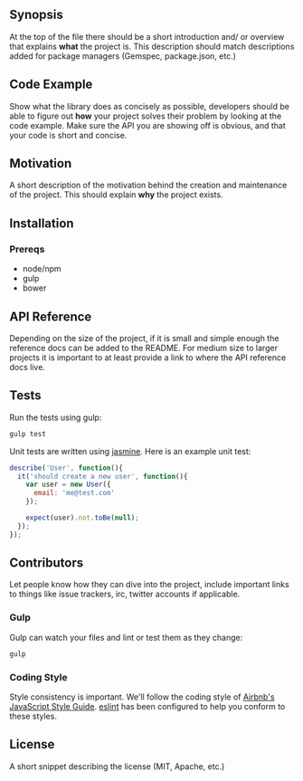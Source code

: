 ## Synopsis

At the top of the file there should be a short introduction and/ or overview that explains **what** the project is. This description should match descriptions added for package managers (Gemspec, package.json, etc.)

## Code Example

Show what the library does as concisely as possible, developers should be able to figure out **how** your project solves their problem by looking at the code example. Make sure the API you are showing off is obvious, and that your code is short and concise.

## Motivation

A short description of the motivation behind the creation and maintenance of the project. This should explain **why** the project exists.

## Installation

### Prereqs
* node/npm
* gulp
* bower


## API Reference

Depending on the size of the project, if it is small and simple enough the reference docs can be added to the README. For medium size to larger projects it is important to at least provide a link to where the API reference docs live.

## Tests

Run the tests using gulp:
```bash
gulp test
```

Unit tests are written using [jasmine](http://jasmine.github.io/).
Here is an example unit test:
```javascript
describe('User', function(){
  it('should create a new user', function(){
    var user = new User({
      email: 'me@test.com'
    });

    expect(user).not.toBe(null);
  });
});
```

## Contributors

Let people know how they can dive into the project, include important links to things like issue trackers, irc, twitter accounts if applicable.

### Gulp
Gulp can watch your files and lint or test them as they change:
```bash
gulp
```

### Coding Style
Style consistency is important. We'll follow the coding style of [Airbnb's JavaScript Style Guide](https://github.com/airbnb/javascript/blob/master/README.md?utm_source=javascriptweekly&utm_medium=email#table-of-contents). [eslint](https://github.com/eslint/eslint) has been configured to help you conform to these styles.

## License

A short snippet describing the license (MIT, Apache, etc.)

